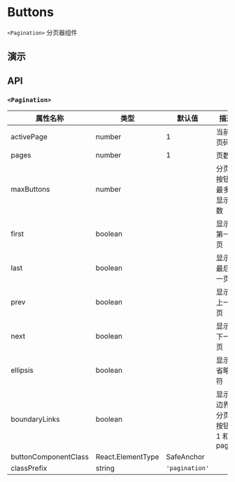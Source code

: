 
# Buttons [<i class="icon icon-edit2" ></i>](https://github.com/rsuite/rsuite.github.io/blob/master/src/components/pagination/index.md)

`<Pagination>` 分页器组件


## 演示

<!--{demo}-->

## API

### `<Pagination>`

| 属性名称                 | 类型          | 默认值            | 描述                 |
|----------------------|-------------|----------------|--------------------|
| activePage           | number      | 1              | 当前页码               |
| pages                | number      | 1              | 页数                 |
| maxButtons           | number      |                | 分页按钮最多显示数          |
| first                | boolean     |                | 显示第一页              |
| last                 | boolean     |                | 显示最后一页             |
| prev                 | boolean     |                | 显示上一页              |
| next                 | boolean     |                | 显示下一页              |
| ellipsis             | boolean     |                | 显示省略符              |
| boundaryLinks        | boolean     |                | 显示边界分页按钮 1 和 pages |
| buttonComponentClass | React.ElementType | SafeAnchor     |                    |
| classPrefix          | string      | `'pagination'` |                    |
